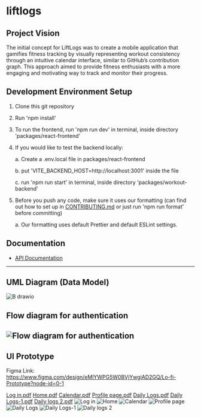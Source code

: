 # liftlogs

## **Project Vision**

The initial concept for LiftLogs was to create a mobile application that gamifies fitness tracking by visually representing workout consistency through an intuitive calendar interface, similar to GitHub’s contribution graph. This approach aimed to provide fitness enthusiasts with a more engaging and motivating way to track and monitor their progress.

## **Development Environment Setup**

1. Clone this git repository
2. Run 'npm install'
3. To run the frontend, run 'npm run dev' in terminal, inside directory 'packages/react-frontend'
4. If you would like to test the backend locally:
 
   a. Create a .env.local file in packages/react-frontend

   b. put 'VITE_BACKEND_HOST=http://localhost:3001' inside the file

   c. run 'npm run start' in terminal, inside directory 'packages/workout-backend'
6. Before you push any code, make sure it uses our formatting (can find out how to set up in [CONTRIBUTING.md](./docs/CONTRIBUTING.md) or just run 'npm run format' before committing)

   a. Our formatting uses default Prettier and default ESLint settings.

## Documentation

- [API Documentation](./docs/api.md)

---
## UML Diagram (Data Model)
![B drawio](https://github.com/user-attachments/assets/4836ea17-2761-4f72-868f-edba59244988)

## Flow diagram for authentication
![Flow diagram for authentication](https://github.com/user-attachments/assets/727acdcc-3786-4ea6-964b-c8e46aebb24f)
---
## UI Prototype
Figma Link: https://www.figma.com/design/eMlYWPG5W0BVjYwgiAD2GQ/Lo-fi-Prototype?node-id=0-1 

[Log in.pdf](https://github.com/user-attachments/files/18016316/Log.in.pdf)
[Home.pdf](https://github.com/user-attachments/files/18016315/Home.pdf)
[Calendar.pdf](https://github.com/user-attachments/files/18016318/Calendar.pdf)
[Profile page.pdf](https://github.com/user-attachments/files/18016317/Profile.page.pdf)
[Daily Logs.pdf](https://github.com/user-attachments/files/18016313/Daily.Logs.pdf)
[Daily Logs-1.pdf](https://github.com/user-attachments/files/18016314/Daily.Logs-1.pdf)
[Daily logs 2.pdf](https://github.com/user-attachments/files/18016319/Daily.logs.2.pdf)
![Log in](https://github.com/user-attachments/assets/8ddc6671-b2d1-4613-8f59-7dd5cd4f3087)
![Home](https://github.com/user-attachments/assets/d9d53a50-d894-4410-a4e1-d5b1787463ba)
![Calendar](https://github.com/user-attachments/assets/17f91613-f4cc-428f-b05a-a2c80d03f9d5)
![Profile page](https://github.com/user-attachments/assets/167a24b8-ef48-4741-82b2-27651a26cc63)
![Daily Logs](https://github.com/user-attachments/assets/00aba79d-8ba0-4018-908b-1f78db961071)
![Daily Logs-1](https://github.com/user-attachments/assets/6a16ce62-601a-4d70-a080-7837c656cc3b)
![Daily logs 2](https://github.com/user-attachments/assets/f5ac86ec-0f40-4e22-af99-b8a5db58caa5)
